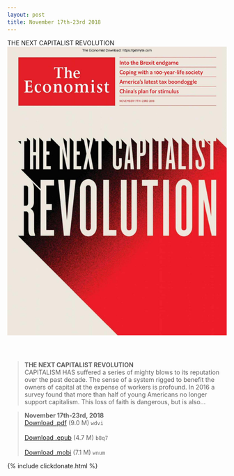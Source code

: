 ```yaml
---
layout: post
title: November 17th-23rd 2018
---
```


<div class="message">
	THE NEXT CAPITALIST REVOLUTION
</div>

<header class="xmas">
<div class="cover upload">
<img src="/public/img/the-economist/img_2018.11.17.jpg" />
</div>
</header>
<!--more-->

> **THE NEXT CAPITALIST REVOLUTION** <br/>
CAPITALISM HAS suffered a series of mighty blows to its reputation over the past decade. The sense of a system rigged to benefit the owners of capital at the expense of workers is profound. In 2016 a survey found that more than half of young Americans no longer support capitalism. This loss of faith is dangerous, but is also...

> **November 17th-23rd, 2018**<br/>
[Download .pdf](https://pan.baidu.com/s/1AKpmqPH9uqqLuwm98d3QWg) (9.0 M)
`wdvi` <br/><br/>
[Download .epub](https://pan.baidu.com/s/1vuZJHETQCJnjiXZnk4fxfQ) (4.7 M)
`b8q7` <br/><br/>
[Download .mobi](https://pan.baidu.com/s/1qiUXgkljS56tLNMTrbebRA) (7.1 M)
`wnum`

{% include clickdonate.html %}
